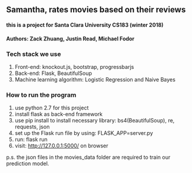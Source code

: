 ## Samantha, rates movies based on their reviews

#### this is a project for Santa Clara University CS183 (winter 2018)
#### Authors: Zack Zhuang, Justin Read, Michael Fodor

### Tech stack we use
  1. Front-end: knockout.js, bootstrap, progressbarjs
  2. Back-end: Flask, BeautifulSoup
  3. Machine learning algorithm: Logistic Regression and Naive Bayes



### How to run the program
  1. use python 2.7 for this project
  2. install flask as back-end framework
  3. use pip install to install necessary library: bs4(BeautifulSoup), re, requests, json
  4. set up the Flask run file by using: FLASK_APP=server.py
  5. run: flask run
  6. visit:  http://127.0.0.1:5000/ on browser

  p.s. the json files in the movies_data folder are required to train our prediction model.
